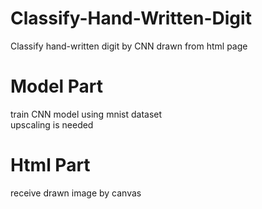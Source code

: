 # Classify-Hand-Written-Digit
Classify hand-written digit by CNN drawn from html page

# Model Part
train CNN model using mnist dataset<br>
upscaling is needed

# Html Part
receive drawn image by canvas
